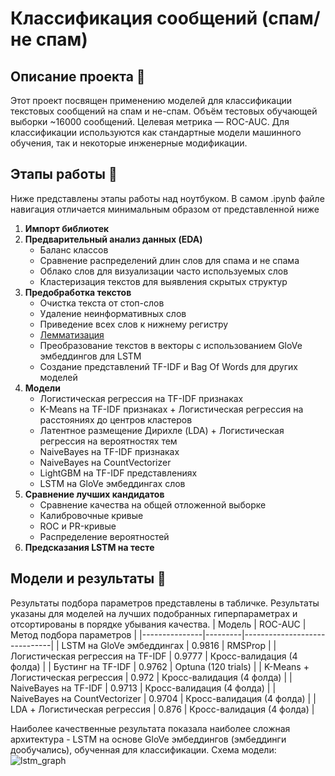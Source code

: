# Классификация сообщений (спам/не спам)

## Описание проекта 📌
Этот проект посвящен применению моделей для классификации текстовых сообщений на спам и не-спам. Объём тестовых обучающей выборки ~16000 сообщений. Целевая метрика — ROC-AUC. Для классификации используются как стандартные модели машинного обучения, так и некоторые инженерные модификации.

## Этапы работы 📎
Ниже представлены этапы работы над ноутбуком. В самом .ipynb файле навигация отличается минимальным образом от представленной ниже
1. **Импорт библиотек**
2. **Предварительный анализ данных (EDA)**
   - Баланс классов
   - Сравнение распределений длин слов для спама и не спама
   - Облако слов для визуализации часто используемых слов
   - Кластеризация текстов для выявления скрытых структур
3. **Предобработка текстов**
   - Очистка текста от стоп-слов
   - Удаление неинформативных слов
   - Приведение всех слов к нижнему регистру
   - [Лемматизация](https://ru.wikipedia.org/wiki/Лемматизация)
   - Преобразование текстов в векторы с использованием GloVe эмбеддингов для LSTM
   - Создание представлений TF-IDF и Bag Of Words для других моделей
4. **Модели**
   - Логистическая регрессия на TF-IDF признаках
   - K-Means на TF-IDF признаках + Логистическая регрессия на расстояниях до центров кластеров
   - Латентное размещение Дирихле (LDA) + Логистическая регрессия на вероятностях тем
   - NaiveBayes на TF-IDF признаках
   - NaiveBayes на CountVectorizer
   - LightGBM на TF-IDF представлениях
   - LSTM на GloVe эмбеддингах слов
5. **Сравнение лучших кандидатов**
   - Сравнение качества на общей отложенной выборке
   - Калибровочные кривые
   - ROC и PR-кривые
   - Распределение вероятностей
6. **Предсказания LSTM на тесте**

## Модели и результаты 🧪
Результаты подбора параметров представлены в табличке. Результаты указаны для моделей на лучших подобранных гиперпараметрах и отсортированы в порядке убывания качества.
| Модель        | ROC-AUC | Метод подбора параметров     |
|---------------|---------|------------------------------|
| LSTM на GloVe эмбеддингах         | 0.9816  | RMSProp                     |
| Логистическая регрессия на TF-IDF | 0.9777  | Кросс-валидация (4 фолда)   |
| Бустинг на TF-IDF                 | 0.9762  | Optuna (120 trials)         |
| K-Means + Логистическая регрессия | 0.972   | Кросс-валидация (4 фолда)   |
| NaiveBayes на TF-IDF              | 0.9713  | Кросс-валидация (4 фолда)   |
| NaiveBayes на CountVectorizer     | 0.9704  | Кросс-валидация (4 фолда)   |
| LDA + Логистическая регрессия     | 0.876   | Кросс-валидация (4 фолда)   |


Наиболее качественные результата показала наиболее сложная архитектура - LSTM на основе GloVe эмбеддингов (эмбеддинги дообучались), обученная для классификации. 
Схема модели:![lstm_graph](https://github.com/aapetukhov/Spam-Messages-Detection/assets/112823527/2dc26140-6785-43c9-83ac-45d423c3722f)



